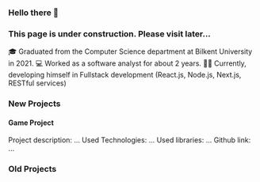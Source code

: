 ### Hello there 👋
### This page is under construction. Please visit later...  
🎓 Graduated from the Computer Science department at Bilkent University in 2021.
💻 Worked as a software analyst for about 2 years.
👨‍💻 Currently, developing himself in Fullstack development (React.js, Node.js, Next.js, RESTful services)

### New Projects
#### Game Project
Project description: ...
Used Technologies: ...
Used libraries: ...
Github link: ...

### Old Projects
